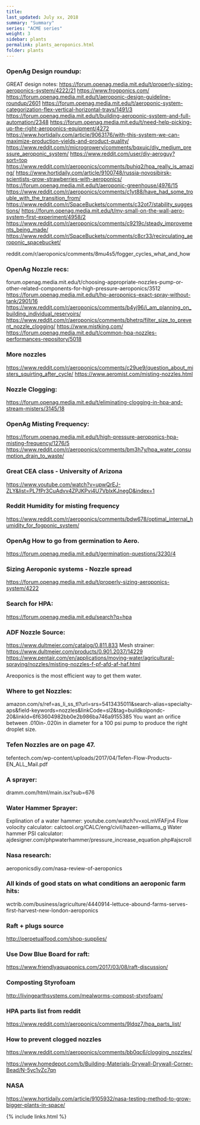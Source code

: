 ```yaml
---
title:  
last_updated: July xx, 2018
summary: "Summary"
series: "ACME series"
weight: 3
sidebar: plants
permalink: plants_aeroponics.html
folder: plants
---
```


### OpenAg Design roundup:
GREAT design notes: https://forum.openag.media.mit.edu/t/properly-sizing-aeroponics-system/4222/21
https://www.frogponics.com/
https://forum.openag.media.mit.edu/t/aeroponic-design-guideline-roundup/2601
https://forum.openag.media.mit.edu/t/aeroponic-system-categorization-flex-vertical-horizontal-trays/1491/3
https://forum.openag.media.mit.edu/t/building-aeroponic-system-and-full-automation/2348
https://forum.openag.media.mit.edu/t/need-help-picking-up-the-right-aeroponics-equipment/4272
https://www.hortidaily.com/article/9063176/with-this-system-we-can-maximize-production-yields-and-product-quality/
https://www.reddit.com/r/microgrowery/comments/bqxuic/diy_medium_pressure_aeroponic_system/
https://www.reddit.com/user/diy-aeroguy?sort=top
https://www.reddit.com/r/aeroponics/comments/buhiq2/hpa_really_is_amazing/
https://www.hortidaily.com/article/9100748/russia-novosibirsk-scientists-grow-strawberries-with-aeroponics/
https://forum.openag.media.mit.edu/t/aeroponic-greenhouse/4976/15
https://www.reddit.com/r/aeroponics/comments/c1yt88/have_had_some_trouble_with_the_transition_from/
https://www.reddit.com/r/SpaceBuckets/comments/c32ot7/stability_suggestions/
https://forum.openag.media.mit.edu/t/my-small-on-the-wall-aero-system-first-experiment/4958/2
https://www.reddit.com/r/aeroponics/comments/c9219c/steady_improvements_being_made/
https://www.reddit.com/r/SpaceBuckets/comments/c8cr33/recirculating_aeroponic_spacebucket/

reddit.com/r/aeroponics/comments/8mu4s5/fogger_cycles_what_and_how

### OpenAg Nozzle recs:
forum.openag.media.mit.edu/t/choosing-appropriate-nozzles-pump-or-other-related-components-for-high-pressure-aeroponics/3512
https://forum.openag.media.mit.edu/t/hp-aeroponics-exact-spray-without-tank/2901/16
https://www.reddit.com/r/aeroponics/comments/b4yj96/i_am_planning_on_building_individual_reservoirs/
https://www.reddit.com/r/aeroponics/comments/bhetrq/filter_size_to_prevent_nozzle_clogging/
https://www.mistking.com/
https://forum.openag.media.mit.edu/t/common-hpa-nozzles-performances-repository/5018

### More nozzles
https://www.reddit.com/r/aeroponics/comments/c29ue9/question_about_misters_squirting_after_cycle/
https://www.aeromist.com/misting-nozzles.html

### Nozzle Clogging:
https://forum.openag.media.mit.edu/t/eliminating-clogging-in-hpa-and-stream-misters/3145/18

### OpenAg Misting Frequency:
https://forum.openag.media.mit.edu/t/high-pressure-aeroponics-hpa-misting-frequency/1276/5
https://www.reddit.com/r/aeroponics/comments/bm3h7y/hpa_water_consumption_drain_to_waste/

### Great CEA class - University of Arizona
https://www.youtube.com/watch?v=upwQrEJ-ZLY&list=PL7fPr3CuAdvv4ZPJKPvi4U7VblxKJnegD&index=1

### Reddit Humidity for misting frequency
https://www.reddit.com/r/aeroponics/comments/bdw678/optimal_internal_humidity_for_fogponic_system/

### OpenAg How to go from germination to Aero.
https://forum.openag.media.mit.edu/t/germination-questions/3230/4

### Sizing Aeroponic systems - Nozzle spread
https://forum.openag.media.mit.edu/t/properly-sizing-aeroponics-system/4222


### Search for HPA:
https://forum.openag.media.mit.edu/search?q=hpa

### ADF Nozzle Source:
https://www.dultmeier.com/catalog/0.811.833
Mesh strainer: https://www.dultmeier.com/products/0.901.2037/14229
https://www.pentair.com/en/applications/moving-water/agricultural-spraying/nozzles/misting-nozzles-f-pf-afd-af-haf.html

Areoponics is the most efficient way to get them water.

### Where to get Nozzles:
amazon.com/s/ref=as_li_ss_tl?url=srs=5413435011&search-alias=specialty-aps&field-keywords=nozzles&linkCode=sl2&tag=buildkoipondc-20&linkId=6f63604982bb0e2b986ba746a9155385
You want an orifice between .010in-.020in in diameter for a 100 psi pump to produce the right droplet size.

### Tefen Nozzles are on page 47.
tefentech.com/wp-content/uploads/2017/04/Tefen-Flow-Products-EN_ALL_Mail.pdf

### A sprayer:
dramm.com/html/main.isx?sub=676

### Water Hammer Sprayer:
Explination of a water hammer: youtube.com/watch?v=xoLmVFAFjn4
Flow volocity calculator: calctool.org/CALC/eng/civil/hazen-williams_g
Water hammer PSI calculator: ajdesigner.com/phpwaterhammer/pressure_increase_equation.php#ajscroll

### Nasa research:
aeroponicsdiy.com/nasa-review-of-aeroponics

### All kinds of good stats on what conditions an aeroponic farm hits:
wctrib.com/business/agriculture/4440914-lettuce-abound-farms-serves-first-harvest-new-london-aeroponics

### Raft + plugs source
http://perpetualfood.com/shop-supplies/

### Use Dow Blue Board for raft:
https://www.friendlyaquaponics.com/2017/03/08/raft-discussion/

### Composting Styrofoam
http://livingearthsystems.com/mealworms-compost-styrofoam/

### HPA parts list from reddit
https://www.reddit.com/r/aeroponics/comments/9ldqz7/hpa_parts_list/

### How to prevent clogged nozzles
https://www.reddit.com/r/aeroponics/comments/bb0qc6/clogging_nozzles/

https://www.homedepot.com/b/Building-Materials-Drywall-Drywall-Corner-Bead/N-5yc1vZc7qn

### NASA
https://www.hortidaily.com/article/9105932/nasa-testing-method-to-grow-bigger-plants-in-space/

{% include links.html %}
